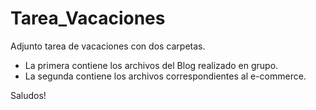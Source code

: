 # Tarea_Vacaciones

Adjunto tarea de vacaciones con dos carpetas.

- La primera contiene los archivos del Blog realizado en grupo.
- La segunda contiene los archivos correspondientes al e-commerce.

Saludos!
